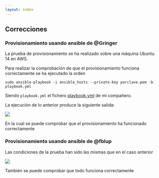 ```yaml
---
layout: index
---
```


## Correcciones

### Provisionamiento usando ansible de @Gringer

La prueba de provisionamiento se ha realizado sobre una máquina Ubuntu 14 en AWS.

Para realizar la comprobación de que el provisionamiento funciona correctamente se ha ejecutado la orden

`sudo ansible-playbook -i ansible_hosts --private-key parclave.pem -b playbook.yml`

Siendo `playbook.yml` el fichero [playbook.yml](https://github.com/Griger/CC/blob/master/provision/Ansible/playbook.yml) de mi compañero.

La ejecución de lo anterior produce la siguiente salida:

![](http://i68.tinypic.com/otkhap.png)

En la cual se puede comprobar que el provisionamiento ha funcionado correctamente

### Provisionamiento usando ansible de @fblup

Las condiciones de la prueba han sido las mismas que en el caso anterior

![](http://i66.tinypic.com/4vmskz.png)

También se puede comprobar que todo funciona correctamente

